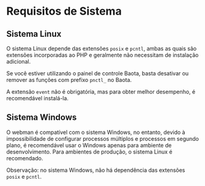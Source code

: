 # Requisitos de Sistema

## Sistema Linux
O sistema Linux depende das extensões `posix` e `pcntl`, ambas as quais são extensões incorporadas ao PHP e geralmente não necessitam de instalação adicional.

Se você estiver utilizando o painel de controle Baota, basta desativar ou remover as funções com prefixo `pnctl_` no Baota.

A extensão `event` não é obrigatória, mas para obter melhor desempenho, é recomendável instalá-la.

## Sistema Windows
O webman é compatível com o sistema Windows, no entanto, devido à impossibilidade de configurar processos múltiplos e processos em segundo plano, é recomendável usar o Windows apenas para ambiente de desenvolvimento. Para ambientes de produção, o sistema Linux é recomendado.

Observação: no sistema Windows, não há dependência das extensões `posix` e `pcntl`.
